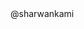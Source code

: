 
<!DOCTYPE html>
<html lang="en-US">
<head>
<title>Sharwan Kami</title>
</head>
<body>
@sharwankami
</body>
</html>
